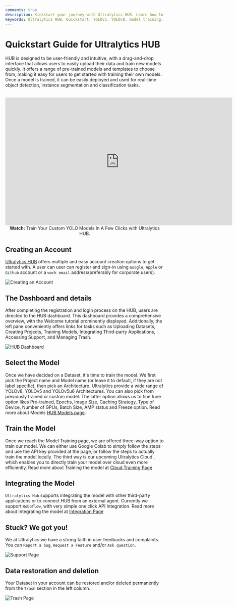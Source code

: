 ```yaml
---
comments: true
description: Kickstart your journey with Ultralytics HUB. Learn how to train and deploy YOLOv5 and YOLOv8 models in seconds with our Quickstart guide.
keywords: Ultralytics HUB, Quickstart, YOLOv5, YOLOv8, model training, quick deployment, drag-and-drop interface, real-time object detection
---
```


# Quickstart Guide for Ultralytics HUB

HUB is designed to be user-friendly and intuitive, with a drag-and-drop interface that allows users to easily upload their data and train new models quickly. It offers a range of pre-trained models and templates to choose from, making it easy for users to get started with training their own models. Once a model is trained, it can be easily deployed and used for real-time object detection, instance segmentation and classification tasks.

<p align="center">
  <br>
  <iframe loading="lazy" width="720" height="405" src="https://www.youtube.com/embed/lveF9iCMIzc?si=_Q4WB5kMB5qNe7q6"
    title="YouTube video player" frameborder="0"
    allow="accelerometer; autoplay; clipboard-write; encrypted-media; gyroscope; picture-in-picture; web-share"
    allowfullscreen>
  </iframe>
  <br>
  <strong>Watch:</strong> Train Your Custom YOLO Models In A Few Clicks with Ultralytics HUB.
</p>

## Creating an Account

[Ultralytics HUB](https://hub.ultralytics.com/) offers multiple and easy account creation options to get started with. A user can user can register and sign-in using `Google`, `Apple` or `Github` account or a `work email` address(preferably for corporate users).

![Creating an Account](https://github.com/ultralytics/ultralytics/assets/19519529/1dcf454a-68ab-4821-9779-ee33a6e300cf)

## The Dashboard and details

After completing the registration and login process on the HUB, users are directed to the HUB dashboard. This dashboard provides a comprehensive overview, with the Welcome tutorial prominently displayed. Additionally, the left pane conveniently offers links for tasks such as Uploading Datasets, Creating Projects, Training Models, Integrating Third-party Applications, Accessing Support, and Managing Trash.

![HUB Dashboard](https://github.com/ultralytics/ultralytics/assets/19519529/108de60e-1b21-4f07-8d46-ed51d8439f67)

## Select the Model

Once we have decided on a Dataset, it's time to train the model. We first pick the Project name and Model name (or leave it to default, if they are not label specific), then pick an Architecture. Ultralytics provide a wide range of YOLOv8, YOLOv5 and YOLOv5u6 Architectures. You can also pick from previously trained or custom model.
The latter option allows us to fine tune option likes Pre-trained, Epochs, Image Size, Caching Strategy, Type of Device, Number of GPUs, Batch Size, AMP status and Freeze option. Read more about Models [HUB Models page](models.md).

## Train the Model

Once we reach the Model Training page, we are offered three-way option to train our model. We can either use Google Colab to simply follow the steps and use the API key provided at the page, or follow the steps to actually train the model locally. The third way is our upcoming Ultralytics Cloud , which enables you to directly train your model over cloud even more efficiently. Read more about Training the model at [Cloud Training Page](cloud-training.md)

## Integrating the Model

`Ultralytics Hub` supports integrating the model with other third-party applications or to connect HUB from an external agent. Currently we support `Roboflow`, with very simple one click API Integration. Read more about Integrating the model at [Integration Page](integrations.md)

## Stuck? We got you!

We at Ultralytics we have a strong faith in user feedbacks and complaints. You can `Report a bug`, `Request a Feature` and/or `Ask question`.

![Support Page](https://github.com/ultralytics/ultralytics/assets/19519529/c29bf5c5-72d8-4be4-9f3f-b504968d0bef)

## Data restoration and deletion

Your Dataset in your account can be restored and/or deleted permanently from the `Trash` section in the left column.

![Trash Page](https://github.com/ultralytics/ultralytics/assets/19519529/c3d46107-aa58-4b05-a7a8-44db1ad61bb2)
